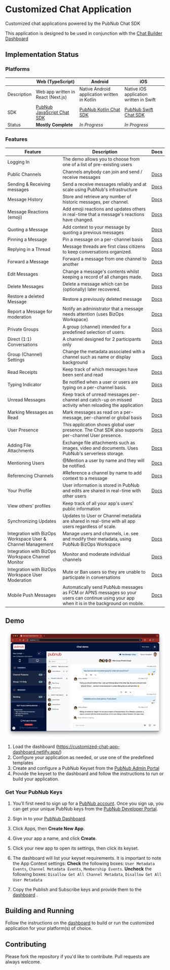 # Customized Chat Application

Customized chat applications powered by the PubNub Chat SDK

This application is designed to be used in conjunction with the [Chat Builder Dashboard](https://customized-chat-app-dashboard.netlify.app/)

## Implementation Status

### Platforms

| | Web (TypeScript) | Android | iOS |
| ---- | ---- | ---- | ---- |
| Description | Web app written in React (Next.js) | Native Android application written in Kotlin | Native iOS application written in Swift |
| SDK | [PubNub JavaScript Chat SDK](https://www.pubnub.com/docs/chat/chat-sdk) | [PubNub Kotlin Chat SDK](https://www.pubnub.com/docs/chat/kotlin-chat-sdk) | [PubNub Swift Chat SDK](https://www.pubnub.com/docs/chat/swift-chat-sdk) |
| Status | **Mostly Complete** | *In Progress* | *In Progress* |


### Features

| Feature | Description | Docs |
| --- | --- | --- |
| Logging In | The demo allows you to choose from one of a list of pre-existing users | |
| Public Channels | Channels anybody can join and send / receive messages | [Docs](https://www.pubnub.com/docs/chat/chat-sdk/build/features/channels/create#create-public-channel) |
| Sending & Receiving messages | Send a receive messages reliably and at scale using PubNub's infrastructure  | [Docs](https://www.pubnub.com/docs/chat/chat-sdk/build/features/messages/send-receive) |
| Message History | Store and retrieve any number of historic messages, per channel. | [Docs](https://www.pubnub.com/docs/chat/chat-sdk/build/features/messages/history)  |
| Message Reactions (emoji) | Add emoji reactions and updates others in real-time that a message's reactions have changed. | [Docs](https://www.pubnub.com/docs/chat/chat-sdk/build/features/messages/reactions)  |
| Quoting a Message | Add  context to your message by quoting a previous messages | [Docs](https://www.pubnub.com/docs/chat/chat-sdk/build/features/messages/quotes#quote-message)  |
| Pinning a Message | Pin a message on a per-channel basis | [Docs](https://www.pubnub.com/docs/chat/chat-sdk/build/features/messages/pinned)  |
| Replying in a Thread | Message threads are first class citizens to keep conversations organized. | [Docs](https://www.pubnub.com/docs/chat/chat-sdk/learn/chat-entities/thread-channel)  |
| Forward a Message | Forward a message from one channel to another | [Docs](https://www.pubnub.com/docs/chat/chat-sdk/build/features/messages/forward)  |
| Edit Messages | Change a message's contents whilst keeping a record of all changes made. | [Docs](https://www.pubnub.com/docs/chat/chat-sdk/build/features/messages/updates)  |
| Delete Messages | Delete a message which can be (optionally) later recovered. | [Docs](https://www.pubnub.com/docs/chat/chat-sdk/build/features/messages/delete)  |
| Restore a deleted Message | Restore a previously deleted message | [Docs](https://www.pubnub.com/docs/chat/chat-sdk/build/features/messages/restore)  |
| Report a Message for moderation | Notify an administrator that a message needs attention (uses BizOps Workspace) | [Docs](https://www.pubnub.com/docs/chat/chat-sdk/build/features/messages/moderation)  |
| Private Groups | A group (channel) intended for a predefined selection of users.   | [Docs](https://www.pubnub.com/docs/chat/chat-sdk/build/features/channels/create#create-group-channel)  |
| Direct (1:1) Conversations | A channel designed for 2 participants only | [Docs](https://www.pubnub.com/docs/chat/chat-sdk/build/features/channels/create#create-direct-channel)  |
| Group (Channel) Settings | Change the metadata associated with a channel such as name or display background | [Docs](https://www.pubnub.com/docs/chat/chat-sdk/learn/chat-entities/channel#properties)  |
| Read Receipts | Keep track of which messages have been sent and read | [Docs](https://www.pubnub.com/docs/chat/chat-sdk/build/features/messages/read-receipts)  |
| Typing Indicator | Be notified when a user or users are typing on a per-channel basis. | [Docs](https://www.pubnub.com/docs/chat/chat-sdk/build/features/channels/typing-indicator)  |
| Unread Messages | Keep track of unread messages per-channel and catch-up on missed activity when reloading the application | [Docs](https://www.pubnub.com/docs/chat/chat-sdk/build/features/messages/unread)  |
| Marking Messages as Read | Mark messages as read on a per-message, per-channel or global basis | [Docs](https://www.pubnub.com/docs/chat/chat-sdk/build/features/messages/unread#mark-messages-as-read-all-channels)  |
| User Presence | This application shows global user presence.  The Chat SDK also supports per-channel User presence. | [Docs](https://www.pubnub.com/docs/chat/chat-sdk/build/features/users/presence)  |
| Adding File Attachments | Exchange file attachments such as images, video and documents.  Uses PubNub's serverless storage. | [Docs](https://www.pubnub.com/docs/chat/chat-sdk/build/features/messages/files)  |
| Mentioning Users | @Mention a user by name and they will be notified. | [Docs](https://www.pubnub.com/docs/chat/chat-sdk/build/features/users/mentions)  |
| Referencing Channels | #Reference a channel by name to add context to a message | [Docs](https://www.pubnub.com/docs/chat/chat-sdk/build/features/channels/references)  |
| Your Profile | User information is stored in PubNub and edits are shared in real-time with other users | [Docs](https://www.pubnub.com/docs/chat/chat-sdk/build/features/users/details#get-current-user)  |
| View others' profiles | Keep track of all your app's users' public information |  |
| Synchronizing Updates | Updates to User or Channel metadata are shared in real-time with all app users regardless of scale. |  |
| Integration with BizOps Workspace User & Channel Management | Manage users and channels, i.e. see and modify their metadata, using PubNub BizOps Workspace | [Docs](https://www.pubnub.com/docs/bizops-workspace/user-management)  |
| Integration with BizOps Workspace Channel Monitor | Monitor and moderate individual channels | [Docs](https://www.pubnub.com/docs/bizops-workspace/channel-monitor)  |
| Integration with BizOps Workspace User Moderation | Mute or Ban users so they are unable to participate in conversations | [Docs](https://www.pubnub.com/docs/chat/chat-sdk/build/features/users/moderation)  |
| Mobile Push Messages | Automatically send PubNub messages as FCM or APNS messages so your users can continue using your app when it is in the background on mobile. | [Docs](https://www.pubnub.com/docs/general/push/send)  |



## Demo

![Dashboard](./media/screenshots/screenshot01.png)

1. Load the dashboard (https://customized-chat-app-dashboard.netlify.app/)
1. Configure your application as needed, or use one of the predefined templates
1. Create and configure a PubNub Keyset from the [PubNub Admin Portal](https://admin.pubnub.com/)
1. Provide the keyset to the dashboard and follow the instructions to run or build your application.

### Get Your PubNub Keys

1. You’ll first need to sign up for a [PubNub account](https://admin.pubnub.com/signup/). Once you sign up, you can get your unique PubNub keys from the [PubNub Developer Portal](https://admin.pubnub.com/).

1. Sign in to your [PubNub Dashboard](https://admin.pubnub.com/).

1. Click Apps, then **Create New App**.

1. Give your app a name, and click **Create**.

1. Click your new app to open its settings, then click its keyset.

1. The dashboard will list your keyset requirements.  It is important to note the App Context settings:  **Check** the following boxes: `User Metadata Events`, `Channel Metadata Events`, `Membership Events`.  **Uncheck** the following boxes: `Disallow Get All Channel Metadata`, `Disallow Get All User Metadata`

1. Copy the Publish and Subscribe keys and provide them to the [dashboard](https://customized-chat-app-dashboard.netlify.app/) .

## Building and Running

Follow the instructions on the [dashboard](https://customized-chat-app-dashboard.netlify.app/) to build or run the customized application for your platform(s) of choice.

## Contributing

Please fork the repository if you'd like to contribute. Pull requests are always welcome.